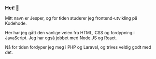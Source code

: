 ### Hei! 👋

Mitt navn er Jesper, og for tiden studerer jeg frontend-utvikling på Kodehode.

Her har jeg gått den vanlige veien fra HTML, CSS og fordypning i JavaScript. Jeg har også jobbet med Node.JS og React.

Nå for tiden fordyper jeg meg i PHP og Laravel, og trives veldig godt med det.

<!--
**JesperKoder/JesperKoder** is a ✨ _special_ ✨ repository because its `README.md` (this file) appears on your GitHub profile.

Here are some ideas to get you started:

- 🔭 I’m currently working on ...
- 🌱 I’m currently learning ...
- 👯 I’m looking to collaborate on ...
- 🤔 I’m looking for help with ...
- 💬 Ask me about ...
- 📫 How to reach me: ...
- 😄 Pronouns: ...
- ⚡ Fun fact: ...
-->

